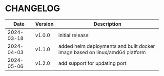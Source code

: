 # CHANGELOG
| Date       | Version | Description                                                                 |
|------------|---------|-----------------------------------------------------------------------------|
| 2024-03-18 | v1.0.0  | initial release                                                             |
| 2024-04-03 | v1.1.0  | added helm deployments and built docker image based on linux/amd64 platform |
| 2024-05-06 | v1.2.0  | add support for updating port                                               |
